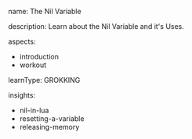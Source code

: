 name: The Nil Variable

description: Learn about the Nil Variable and it's Uses.

aspects:
  - introduction
  - workout

learnType: GROKKING

insights:
  - nil-in-lua
  - resetting-a-variable
  - releasing-memory
